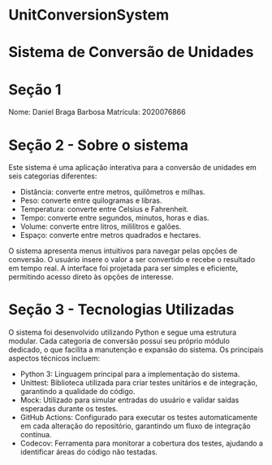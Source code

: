 # UnitConversionSystem
# Sistema de Conversão de Unidades

# Seção 1 
Nome: Daniel Braga Barbosa
Matrícula: 2020076866

# Seção 2 - Sobre o sistema
Este sistema é uma aplicação interativa para a conversão de unidades em seis categorias diferentes:

- Distância: converte entre metros, quilômetros e milhas.
- Peso: converte entre quilogramas e libras.
- Temperatura: converte entre Celsius e Fahrenheit.
- Tempo: converte entre segundos, minutos, horas e dias.
- Volume: converte entre litros, mililitros e galões.
- Espaço: converte entre metros quadrados e hectares.

O sistema apresenta menus intuitivos para navegar pelas opções de conversão. O usuário insere o valor a ser convertido e recebe o resultado em tempo real. A interface foi projetada para ser simples e eficiente, permitindo acesso direto às opções de interesse.

# Seção 3 - Tecnologias Utilizadas
O sistema foi desenvolvido utilizando Python e segue uma estrutura modular. Cada categoria de conversão possui seu próprio módulo dedicado, o que facilita a manutenção e expansão do sistema. Os principais aspectos técnicos incluem:

- Python 3: Linguagem principal para a implementação do sistema.
- Unittest: Biblioteca utilizada para criar testes unitários e de integração, garantindo a qualidade do código.
- Mock: Utilizado para simular entradas do usuário e validar saídas esperadas durante os testes.
- GitHub Actions: Configurado para executar os testes automaticamente em cada alteração do repositório, garantindo um fluxo de integração contínua.
- Codecov: Ferramenta para monitorar a cobertura dos testes, ajudando a identificar áreas do código não testadas.
